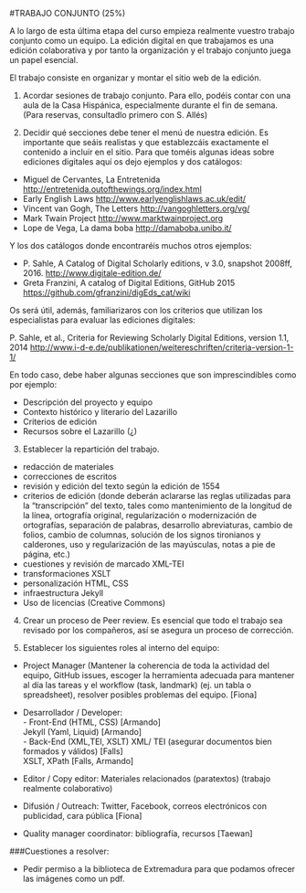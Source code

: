 #TRABAJO CONJUNTO (25%)

A lo largo de esta última etapa del curso empieza realmente vuestro trabajo conjunto como un equipo. La edición digital en que trabajamos es una edición colaborativa y por tanto la organización y el trabajo conjunto juega un papel esencial. 

El trabajo consiste en organizar y montar el sitio web de la edición.

1. Acordar sesiones de trabajo conjunto. Para ello, podéis contar con una aula de la Casa Hispánica, especialmente durante el fin de semana. (Para reservas, consultadlo primero con S. Allés)

2. Decidir qué secciones debe tener el menú de nuestra edición. Es importante que seáis realistas y que establezcáis exactamente el contenido a incluir en el sitio. Para que toméis algunas ideas sobre ediciones digitales aquí os dejo ejemplos y dos catálogos: 

- Miguel de Cervantes, La Entretenida http://entretenida.outofthewings.org/index.html 
- Early English Laws http://www.earlyenglishlaws.ac.uk/edit/ 
- Vincent van Gogh, The Letters http://vangoghletters.org/vg/ 
- Mark Twain Project http://www.marktwainproject.org 
- Lope de Vega, La dama boba http://damaboba.unibo.it/ 

Y los dos catálogos donde encontraréis muchos otros ejemplos: 

- P. Sahle, A Catalog of Digital Scholarly editions, v 3.0, snapshot 2008ff, 2016. http://www.digitale-edition.de/ 
- Greta Franzini, A catalog of Digital Editions, GitHub 2015 https://github.com/gfranzini/digEds_cat/wiki 

Os será útil, además, familiarizaros con los criterios que utilizan los especialistas para evaluar las ediciones digitales:

P. Sahle, et al., Criteria for Reviewing Scholarly Digital Editions, version 1.1, 2014 http://www.i-d-e.de/publikationen/weitereschriften/criteria-version-1-1/ 

En todo caso, debe haber algunas secciones que son imprescindibles como por ejemplo: 

- Descripción del proyecto y equipo
- Contexto histórico y literario del Lazarillo
- Criterios de edición
- Recursos sobre el Lazarillo (¿)

3. Establecer la repartición del trabajo. 

- redacción de materiales 
- correcciones de escritos
- revisión y edición del texto según la edición de 1554
- criterios de edición (donde deberán aclararse las reglas utilizadas para la “transcripción” del texto, tales como mantenimiento de la longitud de la línea, ortografía original, regularización o modernización de ortografías, separación de palabras, desarrollo abreviaturas, cambio de folios, cambio de columnas, solución de los signos tironianos y calderones, uso y regularización de las mayúsculas, notas a pie de página, etc.)
- cuestiones y revisión de marcado XML-TEI
- transformaciones XSLT
- personalización HTML, CSS
- infraestructura Jekyll
- Uso de licencias (Creative Commons)

4. Crear un proceso de Peer review. Es esencial que todo el trabajo sea revisado por los compañeros, así se asegura un proceso de corrección.

5. Establecer los siguientes roles al interno del equipo: 

- Project Manager (Mantener la coherencia de toda la actividad del equipo, GitHub issues, escoger la herramienta adecuada para mantener al día las tareas y el workflow (task, landmark) (ej. un tabla o spreadsheet), resolver posibles problemas del equipo. [Fiona]

- Desarrollador / Developer:<br/>
         - Front-End 
             (HTML, CSS) [Armando]<br/>
	     Jekyll (Yaml, Liquid) [Armando]<br/>
         - Back-End (XML,TEI, XSLT) 
             XML/ TEI (asegurar documentos bien formados y válidos) [Falls]<br/>
             XSLT, XPath [Falls, Armando]

- Editor / Copy editor: Materiales relacionados (paratextos) (trabajo realmente colaborativo)
- Difusión / Outreach: Twitter, Facebook, correos electrónicos con publicidad, cara pública [Fiona]
- Quality manager coordinator: bibliografía, recursos [Taewan]

###Cuestiones a resolver:
- Pedir permiso a la biblioteca de Extremadura para que podamos ofrecer las imágenes como un pdf. 
